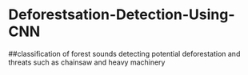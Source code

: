 # Deforestsation-Detection-Using-CNN

##classification of forest sounds detecting potential deforestation and threats such as chainsaw and heavy machinery
